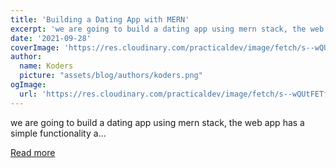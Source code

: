 ```yaml
---
title: 'Building a Dating App with MERN'
excerpt: 'we are going to build a dating app using mern stack, the web app has a simple functionality a...'
date: '2021-09-28'
coverImage: 'https://res.cloudinary.com/practicaldev/image/fetch/s--wQUtFETf--/c_imagga_scale,f_auto,fl_progressive,h_420,q_auto,w_1000/https://dev-to-uploads.s3.amazonaws.com/uploads/articles/z9kktscb2pvkb3l0c7mm.jpg'
author:
  name: Koders
  picture: "assets/blog/authors/koders.png"
ogImage:
  url: 'https://res.cloudinary.com/practicaldev/image/fetch/s--wQUtFETf--/c_imagga_scale,f_auto,fl_progressive,h_420,q_auto,w_1000/https://dev-to-uploads.s3.amazonaws.com/uploads/articles/z9kktscb2pvkb3l0c7mm.jpg'
---
```


we are going to build a dating app using mern stack, the web app has a simple functionality a...

[Read more](https://dev.to/collins87mbathi/building-a-dating-app-with-mern-478h)
